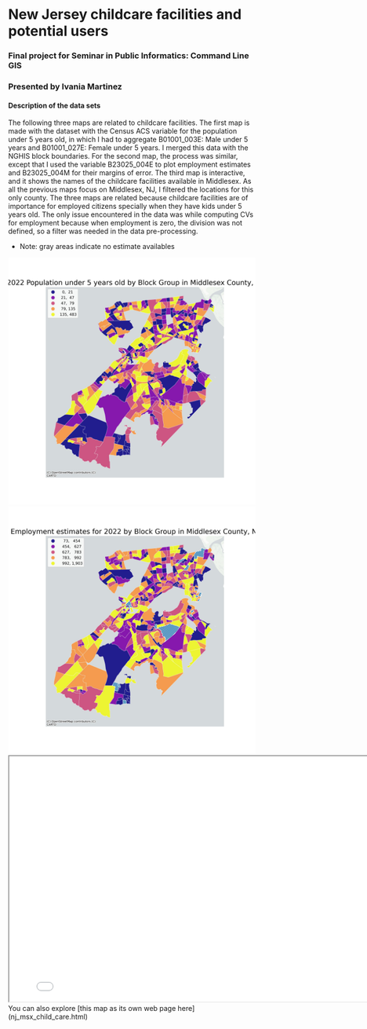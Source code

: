 # New Jersey childcare facilities and potential users
### Final project for Seminar in Public Informatics: Command Line GIS
### Presented by Ivania Martinez

#### Description of the data sets 
The following three maps are related to childcare facilities. The first map is made with the dataset with the Census ACS variable for the population under 5 years old, in which I had to aggregate B01001_003E: Male under 5 years and B01001_027E: Female under 5 years. I merged this data with the NGHIS block boundaries. For the second map, the process was similar, except that I used the variable B23025_004E to plot employment estimates and B23025_004M for their margins of error.
The third map is interactive, and it shows the names of the childcare facilities available in Middlesex. As all the previous maps focus on Middlesex, NJ, I filtered the locations for this only county. The three maps are related because childcare facilities are of importance for employed citizens specially when they have kids under 5 years old.
The only issue encountered in the data was while computing CVs for employment because when employment is zero, the division was not defined, so a filter was needed in the data pre-processing.
* Note: gray areas indicate no estimate availables
  
<img src="Pop under 5 y.jpeg" alt="Description of the image" width="800">
<br>
<img src="middlesex county employed.jpeg" alt="Description of the image" width="800">
<br>
<iframe src="nj_msx_child_care.html" width="800" height="500"></iframe>
You can also explore [this map as its own web page here](nj_msx_child_care.html)
